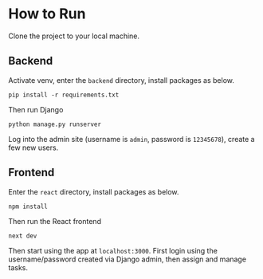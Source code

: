 # How to Run
Clone the project to your local machine.
## Backend
Activate venv, enter the ```backend``` directory, install packages as below.

```pip install -r requirements.txt```

Then run Django 

```python manage.py runserver```

Log into the admin site (username is ```admin```, password is ```12345678```), create a few new users.

## Frontend
Enter the ```react``` directory, install packages as below.

```npm install```

Then run the React frontend

```next dev```

Then start using the app at ```localhost:3000```. First login using the username/password created via Django admin, then assign and manage tasks.
